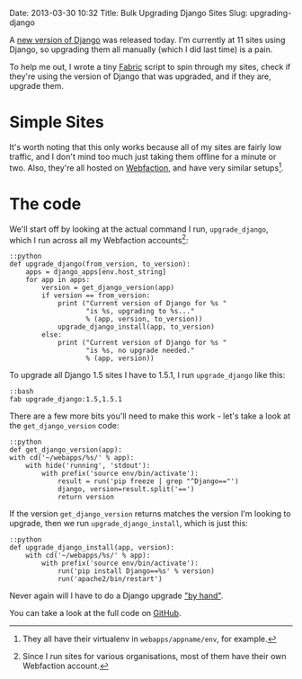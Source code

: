 Date: 2013-03-30 10:32
Title: Bulk Upgrading Django Sites
Slug: upgrading-django

A [new version of Django][django-1-5-1] was released today. I'm
currently at 11 sites using Django, so upgrading them all manually
(which I did last time) is a pain.

To help me out, I wrote a tiny [Fabric][fabfile] script to spin
through my sites, check if they're using the version of Django that
was upgraded, and if they are, upgrade them.

# Simple Sites

It's worth noting that this only works because all of my sites are
fairly low traffic, and I don't mind too much just taking them offline
for a minute or two. Also, they're all hosted on
[Webfaction][webfaction], and have very similar setups[^1].

# The code

We'll start off by looking at the actual command I run,
`upgrade_django`, which I run across all my Webfaction accounts[^2]:


    ::python
    def upgrade_django(from_version, to_version):
        apps = django_apps[env.host_string]
        for app in apps:
            version = get_django_version(app)
            if version == from_version:
                print ("Current version of Django for %s "
                       "is %s, upgrading to %s..."
                       % (app, version, to_version))
                upgrade_django_install(app, to_version)
            else:
                print ("Current version of Django for %s "
                       "is %s, no upgrade needed."
                       % (app, version))

To upgrade all Django 1.5 sites I have to 1.5.1, I run
`upgrade_django` like this:

    ::bash
    fab upgrade_django:1.5,1.5.1

There are a few more bits you'll need to make this work - let's take a
look at the `get_django_version` code:

    ::python
    def get_django_version(app):
    with cd('~/webapps/%s/' % app):
        with hide('running', 'stdout'):
            with prefix('source env/bin/activate'):
                result = run('pip freeze | grep "^Django=="')
                django, version=result.split('==')
                return version

If the version `get_django_version` returns matches the version I'm
looking to upgrade, then we run `upgrade_django_install`, which is
just this:

    ::python
    def upgrade_django_install(app, version):
        with cd('~/webapps/%s/' % app):
            with prefix('source env/bin/activate'):
                run('pip install Django==%s' % version)
                run('apache2/bin/restart')

Never again will I have to do a Django upgrade ["by hand"][stupid].

You can take a look at the full code on [GitHub][gist].

[django-1-5-1]: https://www.djangoproject.com/weblog/2013/mar/28/django-151/ "Read about the Django 1.5.1"
[fabfile]: http://www.fabfile.org "Read about Fabric"
[webfaction]: http://www.webfaction.com/?affiliate=dominicrodger "Sign up for Webfaction and help me out a bit!"
[stupid]: https://twitter.com/dominicrodger/status/112520438617350145 "How I used to do this, to my shame"
[gist]: https://gist.github.com/dominicrodger/5276253 "View all the code for this blog post"

[^1]: They all have their virtualenv in `webapps/appname/env`, for
      example.
[^2]: Since I run sites for various organisations, most of them have
      their own Webfaction account.
